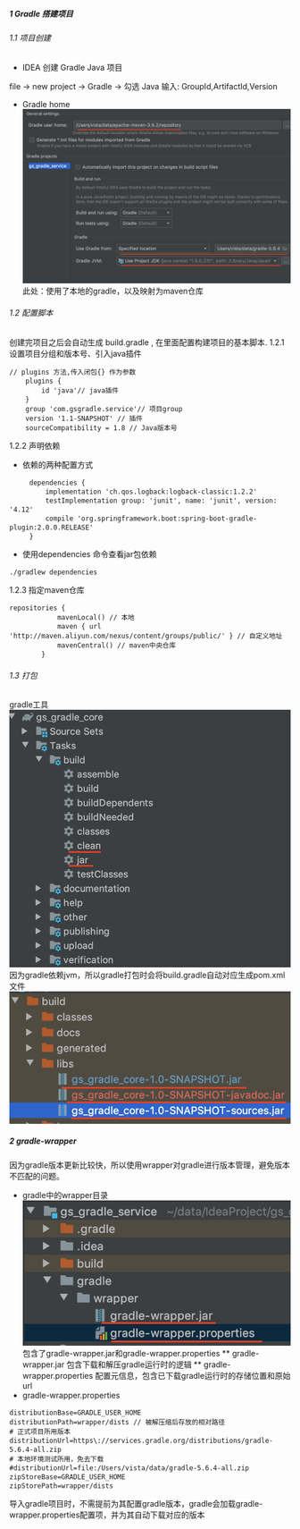 
##### 1 Gradle 搭建项目
###### 1.1 项目创建
* IDEA 创建 Gradle Java 项目

 file -> new project -> Gradle -> 勾选 Java
输入: GroupId,ArtifactId,Version
* Gradle home
![tt](../picture/gradle-settings.png "tt")
此处：使用了本地的gradle，以及映射为maven仓库

###### 1.2 配置脚本
创建完项目之后会自动生成 build.gradle , 在里面配置构建项目的基本脚本.
1.2.1 设置项目分组和版本号、引入java插件
```
// plugins 方法,传入闭包{} 作为参数
    plugins {
        id 'java'// java插件
    }
    group 'com.gsgradle.service'// 项目group
    version '1.1-SNAPSHOT' // 插件
    sourceCompatibility = 1.8 // Java版本号
```
1.2.2 声明依赖
 * 依赖的两种配置方式
```
     dependencies {
         implementation 'ch.qos.logback:logback-classic:1.2.2'
         testImplementation group: 'junit', name: 'junit', version: '4.12'
         compile 'org.springframework.boot:spring-boot-gradle-plugin:2.0.0.RELEASE'
     }
 ```
  * 使用dependencies 命令查看jar包依赖
 ```
 ./gradlew dependencies
 
 ```
1.2.3 指定maven仓库
 ```
 repositories {
             mavenLocal() // 本地
             maven { url 'http://maven.aliyun.com/nexus/content/groups/public/' } // 自定义地址
             mavenCentral() // maven中央仓库
         } 
```
###### 1.3 打包
gradle工具
![tt](../picture/gradlejar.png "tt")
因为gradle依赖jvm，所以gradle打包时会将build.gradle自动对应生成pom.xml文件
![tt](../picture/gradle打包.png "tt")

##### 2 gradle-wrapper
因为gradle版本更新比较快，所以使用wrapper对gradle进行版本管理，避免版本不匹配的问题。
* gradle中的wrapper目录
![tt](../picture/gradle-wrapper.png "tt")
包含了gradle-wrapper.jar和gradle-wrapper.properties
** gradle-wrapper.jar 包含下载和解压gradle运行时的逻辑
** gradle-wrapper.properties 配置元信息，包含已下载gradle运行时的存储位置和原始url
* gradle-wrapper.properties
```
distributionBase=GRADLE_USER_HOME
distributionPath=wrapper/dists // 被解压缩后存放的相对路径
# 正式项目所用版本
distributionUrl=https\://services.gradle.org/distributions/gradle-5.6.4-all.zip
# 本地环境测试所用，免去下载
#distributionUrl=file:/Users/vista/data/gradle-5.6.4-all.zip
zipStoreBase=GRADLE_USER_HOME
zipStorePath=wrapper/dists
```
导入gradle项目时，不需提前为其配置gradle版本，gradle会加载gradle-wrapper.properties配置项，并为其自动下载对应的版本

